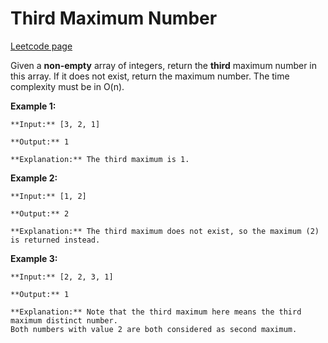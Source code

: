 # Third Maximum Number
[Leetcode page](https://leetcode.com/problems/third-maximum-number/description)

Given a **non-empty** array of integers, return the **third** maximum number
in this array. If it does not exist, return the maximum number. The time
complexity must be in O(n).

**Example 1:**  

    
    
    **Input:** [3, 2, 1]
    
    **Output:** 1
    
    **Explanation:** The third maximum is 1.
    

**Example 2:**  

    
    
    **Input:** [1, 2]
    
    **Output:** 2
    
    **Explanation:** The third maximum does not exist, so the maximum (2) is returned instead.
    

**Example 3:**  

    
    
    **Input:** [2, 2, 3, 1]
    
    **Output:** 1
    
    **Explanation:** Note that the third maximum here means the third maximum distinct number.
    Both numbers with value 2 are both considered as second maximum.
    

